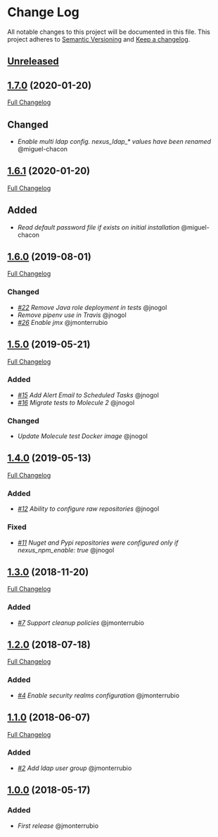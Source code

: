 # Change Log

All notable changes to this project will be documented in this file.
This project adheres to [Semantic Versioning](http://semver.org/) and [Keep a changelog](https://github.com/olivierlacan/keep-a-changelog).

## [Unreleased](https://github.com/idealista/nexus-role/tree/develop)
## [1.7.0](https://github.com/idealista/nexus-role/tree/1.7.0) (2020-01-20)
[Full Changelog](https://github.com/idealista/nexus-role/compare/1.6.1...1.7.0)
## Changed
- *Enable multi ldap config. nexus_ldap_\* values have been renamed* @miguel-chacon
## [1.6.1](https://github.com/idealista/nexus-role/tree/1.6.1) (2020-01-20)
[Full Changelog](https://github.com/idealista/nexus-role/compare/1.6.0...1.6.1)
## Added
- *Read default password file if exists on initial installation* @miguel-chacon
## [1.6.0](https://github.com/idealista/nexus-role/tree/1.6.0) (2019-08-01)
[Full Changelog](https://github.com/idealista/nexus-role/compare/1.5.0...1.6.0)
### Changed
- *[#22](https://github.com/idealista/nexus-role/issues/22) Remove Java role deployment in tests* @jnogol
- *Remove pipenv use in Travis* @jnogol
- *[#26](https://github.com/idealista/nexus-role/issues/26) Enable jmx* @jmonterrubio

## [1.5.0](https://github.com/idealista/nexus-role/tree/1.5.0) (2019-05-21)
[Full Changelog](https://github.com/idealista/nexus-role/compare/1.4.0...1.5.0)
### Added
- *[#15](https://github.com/idealista/nexus-role/issues/15) Add Alert Email to Scheduled Tasks* @jnogol
- *[#16](https://github.com/idealista/nexus-role/issues/16) Migrate tests to Molecule 2* @jnogol

### Changed
- *Update Molecule test Docker image* @jnogol

## [1.4.0](https://github.com/idealista/nexus-role/tree/1.4.0) (2019-05-13)
[Full Changelog](https://github.com/idealista/nexus-role/compare/1.3.0...1.4.0)
### Added
- *[#12](https://github.com/idealista/nexus-role/issues/12) Ability to configure raw repositories* @jnogol

### Fixed
- *[#11](https://github.com/idealista/nexus-role/issues/11) Nuget and Pypi repositories were configured only if nexus_npm_enable: true* @jnogol

## [1.3.0](https://github.com/idealista/nexus-role/tree/1.3.0) (2018-11-20)
[Full Changelog](https://github.com/idealista/nexus-role/compare/1.2.0...1.3.0)
### Added
- *[#7](https://github.com/idealista/nexus-role/issues/7) Support cleanup policies* @jmonterrubio

## [1.2.0](https://github.com/idealista/nexus-role/tree/1.2.0) (2018-07-18)
[Full Changelog](https://github.com/idealista/nexus-role/compare/1.1.0...1.2.0)
### Added
- *[#4](https://github.com/idealista/nexus-role/issues/4) Enable security realms configuration* @jmonterrubio

## [1.1.0](https://github.com/idealista/nexus-role/tree/1.1.0) (2018-06-07)
[Full Changelog](https://github.com/idealista/nexus-role/compare/1.0.0...1.1.0)
### Added
- *[#2](https://github.com/idealista/nexus-role/issues/2) Add ldap user group* @jmonterrubio

## [1.0.0](https://github.com/idealista/nexus-role/tree/1.0.0) (2018-05-17)
### Added
- *First release* @jmonterrubio
